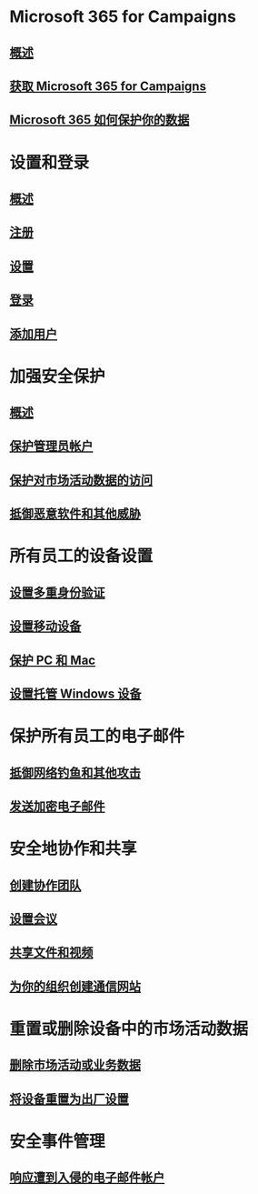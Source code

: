 # Microsoft 365 for Campaigns
## [概述](index.md)
## [获取 Microsoft 365 for Campaigns](get-microsoft-365-campaigns.md)
## [Microsoft 365 如何保护你的数据](m365-campaigns-users.md)

# 设置和登录
## [概述](microsoft-365-campaigns-setup-overview.md)
## [注册](m365-campaigns-sign-up.md)
## [设置](../business/set-up.md?toc=/microsoft-365/campaigns/toc.json)
## [登录](m365-campaigns-sign-in.md)
## [添加用户](../business/add-users-m365b.md?toc=/microsoft-365/campaigns/toc.json)

# 加强安全保护
## [概述](m365-campaigns-security-overview.md)
## [保护管理员帐户](m365-campaigns-protect-admin-accounts.md)
## [保护对市场活动数据的访问](m365-campaigns-conditional-access.md)
## [抵御恶意软件和其他威胁](m365-campaigns-increase-protection.md) 

# 所有员工的设备设置
## [设置多重身份验证](m365-campaigns-multifactor-authenication.md)
## [设置移动设备](../business/set-up-mobile-devices.md?toc=/microsoft-365/campaigns/toc.json)
## [保护 PC 和 Mac](m365-campaigns-protect-pcs-macs.md)
## [设置托管 Windows 设备](../business/set-up-windows-devices.md?toc=/microsoft-365/campaigns/toc.json)

# 保护所有员工的电子邮件
## [抵御网络钓鱼和其他攻击](m365-campaigns-phishing-and-attacks.md)
## [发送加密电子邮件](send-encrypted-email.md)

# 安全地协作和共享
## [创建协作团队](create-teams-for-collaboration.md)
## [设置会议](set-up-meetings.md)
## [共享文件和视频](share-files-and-videos.md)
## [为你的组织创建通信网站](create-communications-site.md)

# 重置或删除设备中的市场活动数据 
## [删除市场活动或业务数据](../business/remove-company-data.md?toc=/microsoft-365/campaigns/toc.json)
## [将设备重置为出厂设置](../business/reset-devices-to-factory-settings.md?toc=/microsoft-365/campaigns/toc.json)

# 安全事件管理
## [响应遭到入侵的电子邮件帐户](../compliance/responding-to-a-compromised-email-account?toc=/microsoft-365/campaigns/toc.json)
